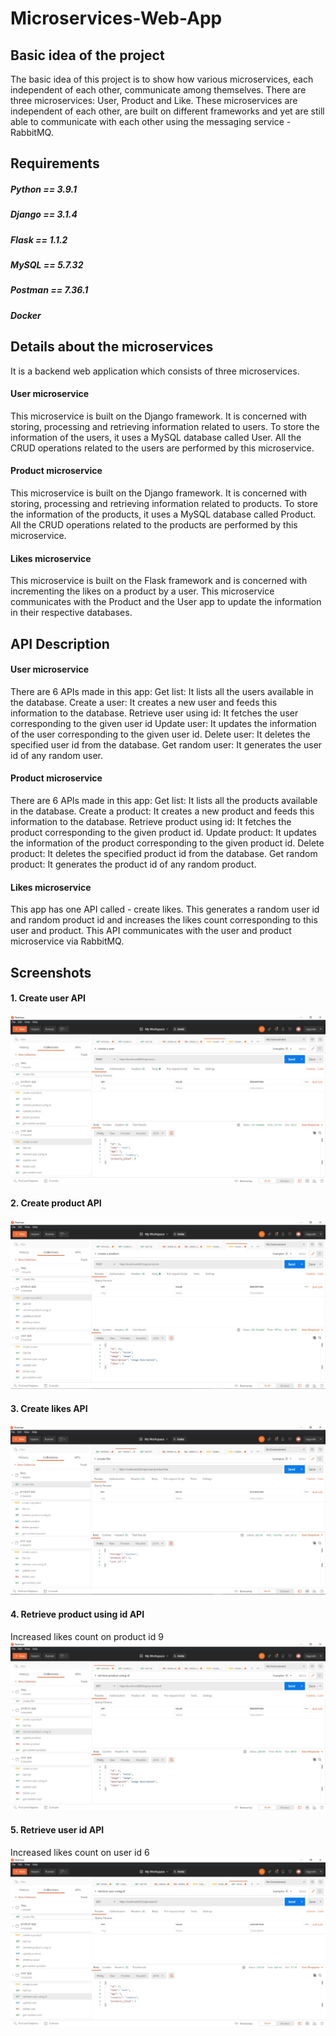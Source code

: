 # Microservices-Web-App

## Basic idea of the project
The basic idea of this project is to show how various microservices, each independent of each other, communicate among themselves. There are three microservices: User, Product and Like. These microservices are independent of each other, are built on different frameworks and yet are still able to communicate with each other using the messaging service - RabbitMQ.

## Requirements
##### Python == 3.9.1
##### Django == 3.1.4
##### Flask == 1.1.2
##### MySQL == 5.7.32
##### Postman == 7.36.1
##### Docker

## Details about the microservices
It is a backend web application which consists of three microservices.

#### User microservice
This microservice is built on the Django framework. It is concerned with storing, processing and retrieving information related to users. To store the information of the users, it uses a MySQL database called User. All the CRUD operations related to the users are performed by this microservice. 

#### Product microservice
This microservice is built on the Django framework. It is concerned with storing, processing and retrieving information related to products. To store the information of the products, it uses a MySQL database called Product. All the CRUD operations related to the products are performed by this microservice.

#### Likes microservice
This microservice is built on the Flask framework and is concerned with incrementing the likes on a product by a user. This microservice communicates with the Product and the User app to update the information in their respective databases.

## API Description

#### User microservice
There are 6 APIs made in this app:
Get list: It lists all the users available in the database.
Create a user: It creates a new user and feeds this information to the database.
Retrieve user using id: It fetches the user corresponding to the given user id
Update user: It updates the information of the user corresponding to the given user id.
Delete user: It deletes the specified user id from the database.
Get random user: It generates the user id of any random user.

#### Product microservice
There are 6 APIs made in this app:
Get list: It lists all the products available in the database.
Create a product: It creates a new product and feeds this information to the database.
Retrieve product using id: It fetches the product corresponding to the given product id.
Update product: It updates the information of the product corresponding to the given product id.
Delete product: It deletes the specified product id from the database.
Get random product: It generates the product id of any random product.

#### Likes microservice
This app has one API called - create likes. This generates a random user id and random product id and increases the likes count corresponding to this user and product. This API communicates with the user and product microservice via RabbitMQ.

## Screenshots

#### 1. Create user API
  ![Create User](https://github.com/jainkashish/Microservices-Web-App/blob/main/screenshots/Image%20create%20user.jpeg)
  
#### 2. Create product API
  ![Create Product](https://github.com/jainkashish/Microservices-Web-App/blob/main/screenshots/Image%20create%20product.jpeg)

#### 3. Create likes API
  ![Create Likes](https://github.com/jainkashish/Microservices-Web-App/blob/main/screenshots/Image%20create%20likes.jpeg)

#### 4. Retrieve product using id API
Increased likes count on product id 9
  ![Retrive Product](https://github.com/jainkashish/Microservices-Web-App/blob/main/screenshots/Image%20retrive%20product.jpeg)



#### 5. Retrieve user id API
Increased likes count on user id 6
  ![Retrive User](https://github.com/jainkashish/Microservices-Web-App/blob/main/screenshots/Image%20retrieve%20user.jpeg)


